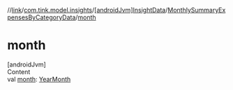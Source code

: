 //[link](../../../index.md)/[com.tink.model.insights](../../index.md)/[[androidJvm]InsightData](../index.md)/[MonthlySummaryExpensesByCategoryData](index.md)/[month](month.md)



# month  
[androidJvm]  
Content  
val [month](month.md): [YearMonth](../../../com.tink.model.time/[android-jvm]-year-month/index.md)  




